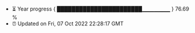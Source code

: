 - ⏳ Year progress { ███████████████████████▁▁▁▁▁▁▁ } 76.69 %
- ⏰ Updated on Fri, 07 Oct 2022 22:28:17 GMT


